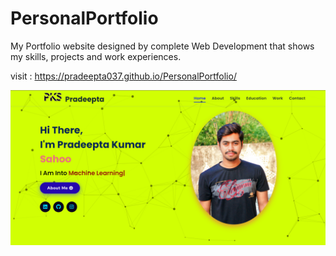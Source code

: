 # PersonalPortfolio
My Portfolio website designed by complete Web Development that shows my skills, projects and work experiences.

visit : https://pradeepta037.github.io/PersonalPortfolio/

[![MasterHead](https://github.com/Pradeepta037/PersonalPortfolio/blob/9f1338dd19c569e18551282b181e231e0871b7f5/assets/images/portfolio.png)](https://pradeepta037.github.io/PersonalPortfolio/)
